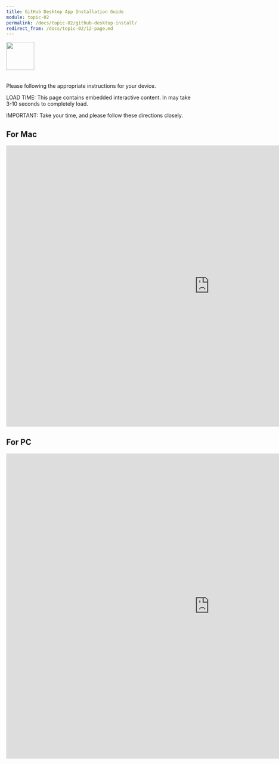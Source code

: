```yaml
---
title: GitHub Desktop App Installation Guide
module: topic-02
permalink: /docs/topic-02/github-desktop-install/
redirect_from: /docs/topic-02/12-page.md
---
```


<img src="./../../../img/arrow-divider.svg" style="width: 75px; border: none; margin: 0px 0 20px 0" />

Please following the appropriate instructions for your device.

<span class="label label-warning">LOAD TIME:</span> This page contains embedded interactive content. In may take 3-10 seconds to completely load.

<span class="label label-danger">IMPORTANT:</span> Take your time, and please follow these directions closely.

## For Mac

<iframe src="https://h5p.org/h5p/embed/176890" width="1090" height="754" frameborder="0" allowfullscreen="allowfullscreen"></iframe><script src="https://h5p.org/sites/all/modules/h5p/library/js/h5p-resizer.js" charset="UTF-8"></script>


## For PC

<iframe src="https://h5p.org/h5p/embed/176875" width="1090" height="818" frameborder="0" allowfullscreen="allowfullscreen"></iframe><script src="https://h5p.org/sites/all/modules/h5p/library/js/h5p-resizer.js" charset="UTF-8"></script>
